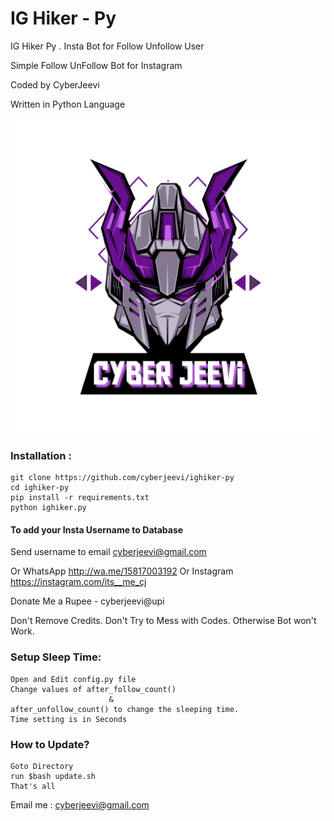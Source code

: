 # IG Hiker - Py
IG Hiker Py . Insta Bot for Follow Unfollow User

Simple Follow UnFollow Bot for Instagram

Coded by CyberJeevi

Written in Python Language

<a href="https://youtube.com/c/CYBERARENA"><img src="1617046401067.png"></a>

### Installation :
```
git clone https://github.com/cyberjeevi/ighiker-py
cd ighiker-py
pip install -r requirements.txt
python ighiker.py
```
#### To add your Insta Username to Database
Send username to email cyberjeevi@gmail.com

Or WhatsApp http://wa.me/15817003192
Or Instagram https://instagram.com/its__me_cj

Donate Me a Rupee - cyberjeevi@upi 


Don't Remove Credits.
Don't Try to Mess with Codes.
Otherwise Bot won't Work.

### Setup Sleep Time:
```
Open and Edit config.py file
Change values of after_follow_count() 
                      &
after_unfollow_count() to change the sleeping time.
Time setting is in Seconds
```

### How to Update?
```
Goto Directory
run $bash update.sh
That's all
```
Email me : cyberjeevi@gmail.com
